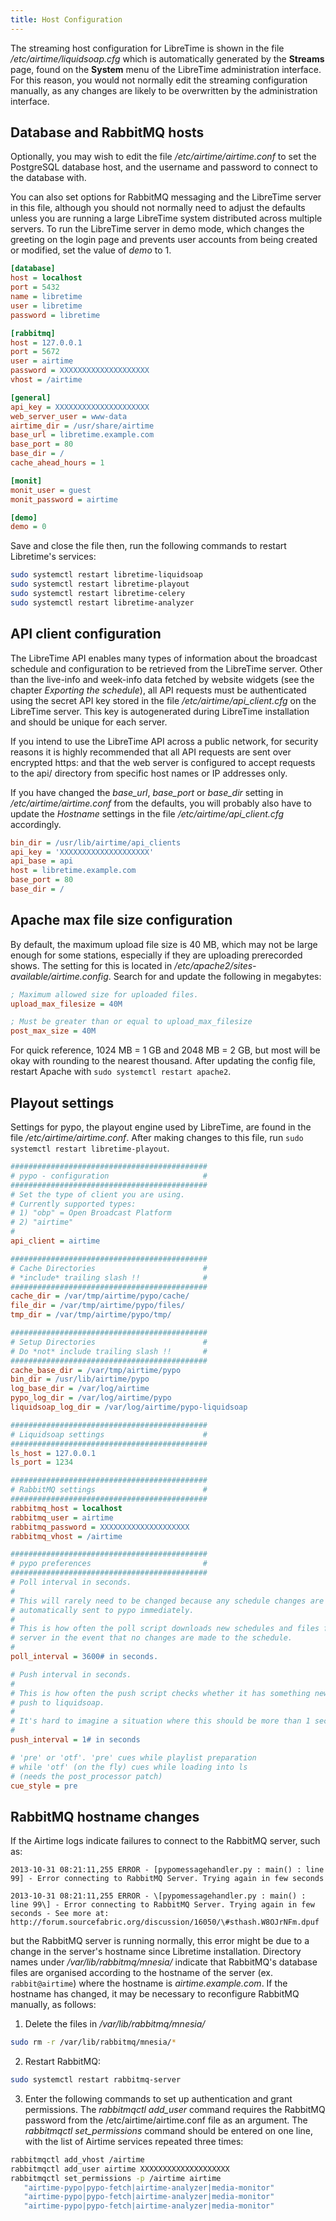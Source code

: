 ```yaml
---
title: Host Configuration
---
```


The streaming host configuration for LibreTime is shown in the file _/etc/airtime/liquidsoap.cfg_ which is automatically generated by the **Streams** page, found on the **System** menu of the LibreTime administration interface. For this reason, you would not normally edit the streaming configuration manually, as any changes are likely to be overwritten by the administration interface.

## Database and RabbitMQ hosts

Optionally, you may wish to edit the file _/etc/airtime/airtime.conf_ to set the PostgreSQL database host, and the username and password to connect to the database with.

You can also set options for RabbitMQ messaging and the LibreTime server in this file, although you should not normally need to adjust the defaults unless you are running a large LibreTime system distributed across multiple servers. To run the LibreTime server in demo mode, which changes the greeting on the login page and prevents user accounts from being created or modified, set the value of _demo_ to 1.

```ini title="/etc/airtime/airtime.conf"
[database]
host = localhost
port = 5432
name = libretime
user = libretime
password = libretime

[rabbitmq]
host = 127.0.0.1
port = 5672
user = airtime
password = XXXXXXXXXXXXXXXXXXXX
vhost = /airtime

[general]
api_key = XXXXXXXXXXXXXXXXXXXXX
web_server_user = www-data
airtime_dir = /usr/share/airtime
base_url = libretime.example.com
base_port = 80
base_dir = /
cache_ahead_hours = 1

[monit]
monit_user = guest
monit_password = airtime

[demo]
demo = 0
```

Save and close the file then, run the following commands to restart Libretime's services:

```bash
sudo systemctl restart libretime-liquidsoap
sudo systemctl restart libretime-playout
sudo systemctl restart libretime-celery
sudo systemctl restart libretime-analyzer
```

## API client configuration

The LibreTime API enables many types of information about the broadcast schedule and configuration to be retrieved from the LibreTime server. Other than the live-info and week-info data fetched by website widgets (see the chapter _Exporting the schedule_), all API requests must be authenticated using the secret API key stored in the file _/etc/airtime/api_client.cfg_ on the LibreTime server. This key is autogenerated during LibreTime installation and should be unique for each server.

If you intend to use the LibreTime API across a public network, for security reasons it is highly recommended that all API requests are sent over encrypted https: and that the web server is configured to accept requests to the api/ directory from specific host names or IP addresses only.

If you have changed the _base_url_, _base_port_ or _base_dir_ setting in _/etc/airtime/airtime.conf_ from the defaults, you will probably also have to update the _Hostname_ settings in the file _/etc/airtime/api_client.cfg_ accordingly.

```ini
bin_dir = /usr/lib/airtime/api_clients
api_key = 'XXXXXXXXXXXXXXXXXXXX'
api_base = api
host = libretime.example.com
base_port = 80
base_dir = /
```

## Apache max file size configuration

By default, the maximum upload file size is 40 MB, which may not be large enough for some stations, especially if they are uploading prerecorded shows. The setting for this is located in _/etc/apache2/sites-available/airtime.config_. Search for and update the following in megabytes:

```ini
; Maximum allowed size for uploaded files.
upload_max_filesize = 40M

; Must be greater than or equal to upload_max_filesize
post_max_size = 40M
```

For quick reference, 1024 MB = 1 GB and 2048 MB = 2 GB, but most will be okay with rounding to the nearest thousand. After updating the config file, restart Apache with `sudo systemctl restart apache2`.

## Playout settings

Settings for pypo, the playout engine used by LibreTime, are found in the file _/etc/airtime/airtime.conf_. After making changes to this file, run `sudo systemctl restart libretime-playout`.

```ini
############################################
# pypo - configuration                     #
############################################
# Set the type of client you are using.
# Currently supported types:
# 1) "obp" = Open Broadcast Platform
# 2) "airtime"
#
api_client = airtime

############################################
# Cache Directories                        #
# *include* trailing slash !!              #
############################################
cache_dir = /var/tmp/airtime/pypo/cache/
file_dir = /var/tmp/airtime/pypo/files/
tmp_dir = /var/tmp/airtime/pypo/tmp/

############################################
# Setup Directories                        #
# Do *not* include trailing slash !!       #
############################################
cache_base_dir = /var/tmp/airtime/pypo
bin_dir = /usr/lib/airtime/pypo
log_base_dir = /var/log/airtime
pypo_log_dir = /var/log/airtime/pypo
liquidsoap_log_dir = /var/log/airtime/pypo-liquidsoap

############################################
# Liquidsoap settings                      #
############################################
ls_host = 127.0.0.1
ls_port = 1234

############################################
# RabbitMQ settings                        #
############################################
rabbitmq_host = localhost
rabbitmq_user = airtime
rabbitmq_password = XXXXXXXXXXXXXXXXXXXX
rabbitmq_vhost = /airtime

############################################
# pypo preferences                         #
############################################
# Poll interval in seconds.
#
# This will rarely need to be changed because any schedule changes are
# automatically sent to pypo immediately.
#
# This is how often the poll script downloads new schedules and files from the
# server in the event that no changes are made to the schedule.
#
poll_interval = 3600# in seconds.

# Push interval in seconds.
#
# This is how often the push script checks whether it has something new to
# push to liquidsoap.
#
# It's hard to imagine a situation where this should be more than 1 second.
#
push_interval = 1# in seconds

# 'pre' or 'otf'. 'pre' cues while playlist preparation
# while 'otf' (on the fly) cues while loading into ls
# (needs the post_processor patch)
cue_style = pre
```

## RabbitMQ hostname changes

If the Airtime logs indicate failures to connect to the RabbitMQ server, such as:

```
2013-10-31 08:21:11,255 ERROR - [pypomessagehandler.py : main() : line
99] - Error connecting to RabbitMQ Server. Trying again in few seconds

2013-10-31 08:21:11,255 ERROR - \[pypomessagehandler.py : main() : line 99\] - Error connecting to RabbitMQ Server. Trying again in few seconds - See more at: http://forum.sourcefabric.org/discussion/16050/\#sthash.W8OJrNFm.dpuf
```

but the RabbitMQ server is running normally, this error might be due to a change in the server's hostname since Libretime installation. Directory names under _/var/lib/rabbitmq/mnesia/_ indicate that RabbitMQ's database files are organised according to the hostname of the server (ex. `rabbit@airtime`) where the hostname is _airtime.example.com_. If the hostname has changed, it may be necessary to reconfigure RabbitMQ manually, as follows:

1. Delete the files in _/var/lib/rabbitmq/mnesia/_

```bash
sudo rm -r /var/lib/rabbitmq/mnesia/*
```

2. Restart RabbitMQ:

```bash
sudo systemctl restart rabbitmq-server
```

3. Enter the following commands to set up authentication and grant permissions. The _rabbitmqctl add_user_ command requires the RabbitMQ password from the /etc/airtime/airtime.conf file as an argument. The _rabbitmqctl set_permissions_ command should be entered on one line, with the list of Airtime services repeated three times:

```bash
rabbitmqctl add_vhost /airtime
rabbitmqctl add_user airtime XXXXXXXXXXXXXXXXXXXX
rabbitmqctl set_permissions -p /airtime airtime
   "airtime-pypo|pypo-fetch|airtime-analyzer|media-monitor"
   "airtime-pypo|pypo-fetch|airtime-analyzer|media-monitor"
   "airtime-pypo|pypo-fetch|airtime-analyzer|media-monitor"
```
